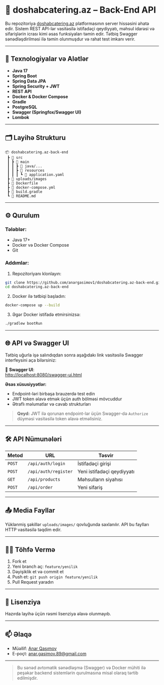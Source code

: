# 🥗 doshabcatering.az – Back-End API

Bu repozitoriya [doshabcatering.az](https://doshabcatering.az) platformasının server hissəsini əhatə edir. Sistem REST API-lər vasitəsilə istifadəçi qeydiyyatı, məhsul idarəsi və sifarişlərin icrası kimi əsas funksiyaları təmin edir. Tətbiq Swagger sənədləşdirilməsi ilə təmin olunmuşdur və rahat test imkanı verir.

---

## 🚀 Texnologiyalar və Alətlər

- **Java 17**
- **Spring Boot**
- **Spring Data JPA**
- **Spring Security + JWT**
- **REST API**
- **Docker & Docker Compose**
- **Gradle**
- **PostgreSQL**
- **Swagger (Springfox/Swagger UI)**
- **Lombok**

---

## 🗂 Layihə Strukturu

```plaintext
📦 doshabcatering.az-back-end
 ┣ 📁 src
 ┃ ┣ 📁 main
 ┃ ┃ ┣ 📁 java/...
 ┃ ┃ ┣ 📁 resources
 ┃ ┃ ┃ ┗ 📄 application.yaml
 ┣ 📁 uploads/images
 ┣ 📄 Dockerfile
 ┣ 📄 docker-compose.yml
 ┣ 📄 build.gradle
 ┗ 📄 README.md
```

---

## ⚙️ Qurulum

### Tələblər:

- Java 17+
- Docker və Docker Compose
- Git

### Addımlar:

1. Repozitoriyanı klonlayın:

```bash
git clone https://github.com/anargasimov1/doshabcatering.az-back-end.git
cd doshabcatering.az-back-end
```

2. Docker ilə tətbiqi başladın:

```bash
docker-compose up --build
```

3. Əgər Docker istifadə etmirsinizsə:

```bash
./gradlew bootRun
```

---

## 🌐 API və Swagger UI

Tətbiq uğurla işə salındıqdan sonra aşağıdakı link vasitəsilə Swagger interfeysini aça bilərsiniz:

📄 **Swagger UI**:  
[http://localhost:8080/swagger-ui.html](http://localhost:8080/swagger-ui.html)

**Əsas xüsusiyyətlər:**

- Endpoint-ləri birbaşa brauzerdə test edin
- JWT token əlavə etmək üçün auth bölməsi mövcuddur
- Ətraflı məlumatlar və cavab strukturları

> **Qeyd:** JWT ilə qorunan endpoint-lər üçün Swagger-də `Authorize` düyməsi vasitəsilə token əlavə etməlisiniz.

---

## 🛠️ API Nümunələri

| Metod | URL | Təsvir |
|-------|-----|--------|
| `POST` | `/api/auth/login` | İstifadəçi girişi |
| `POST` | `/api/auth/register` | Yeni istifadəçi qeydiyyatı |
| `GET`  | `/api/products` | Məhsulların siyahısı |
| `POST` | `/api/order` | Yeni sifariş |

---

## 📤 Media Fayllar

Yüklənmiş şəkillər `uploads/images/` qovluğunda saxlanılır. API bu faylları HTTP vasitəsilə təqdim edir.

---

## 👨‍💻 Töhfə Vermə

1. Fork et
2. Yeni branch aç: `feature/yenilik`
3. Dəyişiklik et və commit et
4. Push et: `git push origin feature/yenilik`
5. Pull Request yaradın

---

## 📄 Lisenziya

Hazırda layihə üçün rəsmi lisenziya əlavə olunmayıb.

---

## 📫 Əlaqə

- Müəllif: [Anar Qasımov](https://github.com/anargasimov1)
- E-poçt: anar.gasimov.89@gmail.com

---

> Bu sənəd avtomatik sənədləşmə (Swagger) və Docker mühiti ilə peşəkar backend sistemlərin qurulmasına misal olaraq tərtib edilmişdir.
